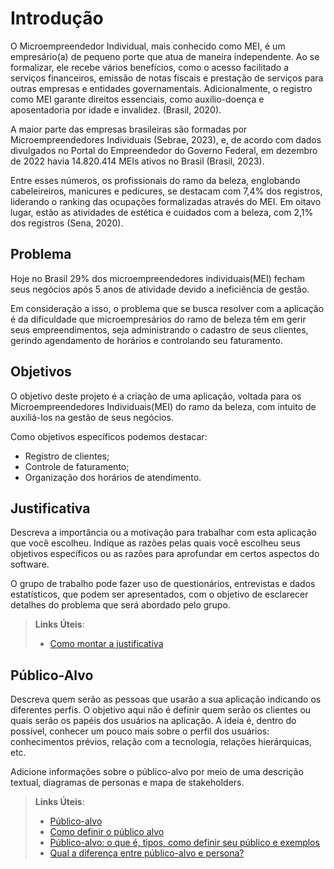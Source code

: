# Introdução

O Microempreendedor Individual, mais conhecido como MEI, é um empresário(a) de pequeno porte que atua de maneira independente. Ao se formalizar, ele recebe vários benefícios, como o acesso facilitado a serviços financeiros, emissão de notas fiscais e prestação de serviços para outras empresas e entidades governamentais. Adicionalmente, o registro como MEI garante direitos essenciais, como auxílio-doença e aposentadoria por idade e invalidez. (Brasil, 2020).

A maior parte das empresas brasileiras são formadas por Microempreendedores Individuais (Sebrae, 2023), e, de acordo com dados divulgados no Portal do Empreendedor do Governo Federal, em dezembro de 2022 havia 14.820.414 MEIs ativos no Brasil (Brasil, 2023).

Entre esses números, os profissionais do ramo da beleza, englobando cabeleireiros, manicures e pedicures, se destacam com 7,4% dos registros, liderando o ranking das ocupações formalizadas através do MEI. Em oitavo lugar, estão as atividades de estética e cuidados com a beleza, com 2,1% dos registros (Sena, 2020). 

## Problema

Hoje no Brasil 29% dos microempreendedores individuais(MEI) fecham seus negócios após 5 anos de atividade devido a ineficiência de gestão.

Em consideração a isso, o problema que se busca resolver com a aplicação é da dificuldade que microempresários do ramo de beleza têm em gerir seus empreendimentos, seja administrando o cadastro de seus clientes, gerindo agendamento de horários e controlando seu faturamento.


## Objetivos

O objetivo deste projeto é a criação de uma aplicação, voltada para os Microempreendedores Individuais(MEI) do ramo da beleza, com intuito de auxiliá-los na gestão de seus negócios. 

Como objetivos específicos podemos destacar:
- Registro de clientes;
- Controle de faturamento;
- Organização dos horários de atendimento.


## Justificativa

Descreva a importância ou a motivação para trabalhar com esta aplicação que você escolheu. Indique as razões pelas quais você escolheu seus objetivos específicos ou as razões para aprofundar em certos aspectos do software.

O grupo de trabalho pode fazer uso de questionários, entrevistas e dados estatísticos, que podem ser apresentados, com o objetivo de esclarecer detalhes do problema que será abordado pelo grupo.

> **Links Úteis**:
> - [Como montar a justificativa](https://guiadamonografia.com.br/como-montar-justificativa-do-tcc/)

## Público-Alvo

Descreva quem serão as pessoas que usarão a sua aplicação indicando os diferentes perfis. O objetivo aqui não é definir quem serão os clientes ou quais serão os papéis dos usuários na aplicação. A ideia é, dentro do possível, conhecer um pouco mais sobre o perfil dos usuários: conhecimentos prévios, relação com a tecnologia, relações
hierárquicas, etc.

Adicione informações sobre o público-alvo por meio de uma descrição textual, diagramas de personas e mapa de stakeholders.

> **Links Úteis**:
> - [Público-alvo](https://blog.hotmart.com/pt-br/publico-alvo/)
> - [Como definir o público alvo](https://exame.com/pme/5-dicas-essenciais-para-definir-o-publico-alvo-do-seu-negocio/)
> - [Público-alvo: o que é, tipos, como definir seu público e exemplos](https://klickpages.com.br/blog/publico-alvo-o-que-e/)
> - [Qual a diferença entre público-alvo e persona?](https://rockcontent.com/blog/diferenca-publico-alvo-e-persona/)
